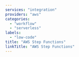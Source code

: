 ```yaml
---
services: "integration"
providers: "aws"
categories:
  - "workflow"
  - "serverless"
labels:
  - "low-code"
title: "AWS Step Functions"
linkTitle: "AWS Step Functions"
---
```

